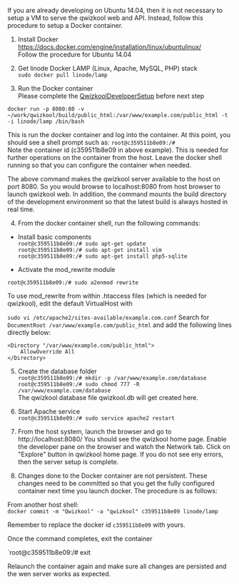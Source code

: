 If you are already developing on Ubuntu 14.04, then it is not necessary to setup a VM to serve the qwizkool web and API. Instead, follow this
procedure to setup a Docker container.  

1. Install Docker  
https://docs.docker.com/engine/installation/linux/ubuntulinux/  
Follow the procedure for Ubuntu 14.04  

2. Get linode Docker LAMP (Linux, Apache, MySQL, PHP) stack  
`sudo docker pull linode/lamp`

3. Run the Docker container  
Please complete the [QwizkoolDeveloperSetup](QwizkoolDeveloperSetup.md) before next step  

`docker run -p 8080:80 -v ~/work/qwizkool/build/public_html:/var/www/example.com/public_html -t -i linode/lamp /bin/bash`  

This is run the docker container and log into the container. At this point, you should see a shell prompt such as:
`root@c359511b8e09:/#`  
Note the container id (c359511b8e09 in above example). This is needed for further
operations on the container from the host. Leave the docker shell running so that
you can configure the container when needed.  

The above command makes the qwizkool server available to the host on port 8080. So you would browse to localhost:8080 from host
browser to launch qwizkool web. In addition, the command mounts the build directory of the development environment so that the latest
build is always hosted in real time.  

4. From the docker container shell, run the following commands:  

* Install basic components  
`root@c359511b8e09:/# sudo apt-get update`  
`root@c359511b8e09:/# sudo apt-get install vim`  
`root@c359511b8e09:/# sudo apt-get install php5-sqlite`  

* Activate the mod_rewrite module  

`root@c359511b8e09:/# sudo a2enmod rewrite`  

To use mod_rewrite from within .htaccess files (which is needed for qwizkool), edit the default VirtualHost with  

`sudo vi /etc/apache2/sites-available/example.com.conf`
Search for `DocumentRoot /var/www/example.com/public_html` and add the following lines directly below:  

```
<Directory "/var/www/example.com/public_html">
    AllowOverride All
</Directory>
```
5. Create the database folder  
`root@c359511b8e09:/# mkdir -p /var/www/example.com/database`  
`root@c359511b8e09:/# sudo chmod 777 -R /var/www/example.com/database`  
The qwizkool database file qwizkool.db will get created here.  

6. Start Apache service  
`root@c359511b8e09:/# sudo service apache2 restart`

7. From the host system, launch the browser and go to http://localhost:8080/
You should see the qwizkool home page. Enable the developer pane on the browser and watch the Network tab. 
Click on "Explore" button in qwizkool home page. If you do not see eny errors, then the server setup is complete.  

8. Changes done to the Docker container are not persistent. These changes need to be committed so that you get the fully configured
container next time you launch docker. The procedure is as follows:  

From another host shell:  
`docker commit -m "Qwizkool" -a "qwizkool" c359511b8e09 linode/lamp`  

Remember to replace the docker id `c359511b8e09` with yours.  

Once the command completes, exit the container  

`root@c359511b8e09:/# exit  

Relaunch the container again and make sure all changes are persisted and the wen server works as expected.  

